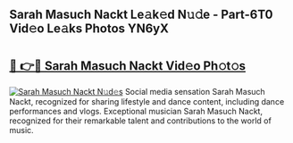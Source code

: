 ## Sarah Masuch Nackt Le𝚊k𝚎d N𝚞𝚍e - Part-6T0 Vid𝚎o Le𝚊ks Photos YN6yX

# <h2><a href="http://fb9ydy0.evod.top/?m=Sarah+Masuch+Nackt">🔗 👉🔴 Sarah Masuch Nackt Vid𝚎o Ph𝚘t𝚘s</a></h2>

[![Sarah Masuch Nackt N𝚞d𝚎s](https://i.imgur.com/8V9OHl7.gif)](http://fb9ydy0.evod.top/?m=Sarah+Masuch+Nackt)
Social media sensation Sarah Masuch Nackt, recognized for sharing lifestyle and dance content, including dance performances and vlogs. Exceptional musician Sarah Masuch Nackt, recognized for their remarkable talent and contributions to the world of music. 

